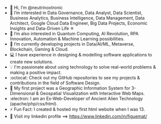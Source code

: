 - 👋 Hi, I’m @neutrinoxtronic
- 👀 I’m interested in Data Governance, Data Analyst, Data Scientist, Business Analytics, Business Intelligence, Data Management, Data Architect, Google Cloud Data Engineer, Big Data Projects, Economic Insights and Data-Driven Life ⚜️
- 👀 I’m also interested in Quantum Computing, AI Revolution, RPA Innovation, Automation & Machine Learning possibilities.
- 🤖 I’m currently developing projects in Data/AI/ML, Metaverse, Blockchain, Gaming & Cloud.
- 💻 I have experience in designing & modelling software applications to create new solutions.
- 💡 I'm passionate about using technology to solve real-world problems & making a positive impact.
- :octocat: Check out my GitHub repositories to see my projects & contributions in the field of Software Design.
- 🎯 My first project was a Geographic Information System for 3-Dimensional & Geospatial Visualization with Interactive Web Maps.
- :electron: I am an Ex-Web-Developer of Ancient Alien Technology (apache/php/css/html).
- ⚡ Fun Fact:  I created & hosted my first html website when I was 13.
- 👾 Visit my linkedin profile ==> https://www.linkedin.com/in/figuemat/



<!---
neutrinoxtronic/neutrinoxtronic is a ✨ special ✨ repository because its `README.md` (this file) appears on your GitHub profile.
You can click the Preview link to take a look at your changes.
--->
